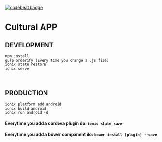 [![codebeat badge](https://codebeat.co/badges/32bf8409-773a-4155-b86a-a366e35faa77)](https://codebeat.co/projects/github-com-mgochoa-proyectointegrador-master)
# Cultural APP 

## DEVELOPMENT
 
```
npm install
gulp orderify (Every time you change a .js file)
ionic state restore
ionic serve
```
  
## PRODUCTION
```
ionic platform add android
ionic build android
ionic run android -d
```





#### Everytime you add a cordova plugin do: ```ionic state save```
#### Everytime you add a bower component  do: ```bower install [plugin] --save```
